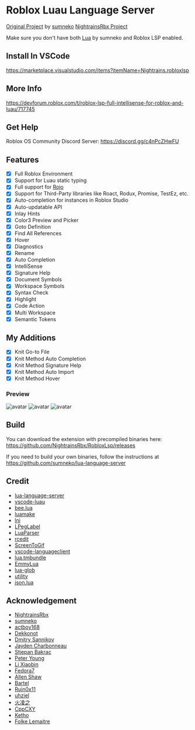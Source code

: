 # Roblox Luau Language Server

[Original Project](https://github.com/sumneko/lua-language-server) by [sumneko](https://github.com/sumneko)
[NightrainsRbx Project](https://github.com/NightrainsRbx/RobloxLsp)

Make sure you don't have both [Lua](https://marketplace.visualstudio.com/items?itemName=sumneko.lua) by sumneko and Roblox LSP enabled.

## Install In VSCode
https://marketplace.visualstudio.com/items?itemName=Nightrains.robloxlsp

## More Info 
https://devforum.roblox.com/t/roblox-lsp-full-intellisense-for-roblox-and-luau/717745

## Get Help

Roblox OS Community Discord Server: https://discord.gg/c4nPcZHwFU


## Features

- [x] Full Roblox Environment
- [x] Support for Luau static typing
- [x] Full support for [Rojo](https://github.com/Roblox/rojo)
- [x] Support for Third-Party libraries like Roact, Rodux, Promise, TestEz, etc.
- [x] Auto-completion for instances in Roblox Studio
- [x] Auto-updatable API
- [x] Inlay Hints
- [x] Color3 Preview and Picker
- [x] Goto Definition
- [x] Find All References
- [x] Hover
- [x] Diagnostics
- [x] Rename
- [x] Auto Completion
- [x] IntelliSense
- [x] Signature Help
- [x] Document Symbols
- [x] Workspace Symbols
- [x] Syntax Check
- [x] Highlight
- [x] Code Action
- [x] Multi Workspace
- [x] Semantic Tokens

## My Additions

- [x] Knit Go-to File
- [x] Knit Method Auto Completion
- [x] Knit Method Signature Help
- [x] Knit Method Auto Import
- [x] Knit Method Hover

### Preview

![avatar](https://i.imgur.com/4sgYDii.gif)
![avatar](https://i.imgur.com/vHbKIJ0.gif)
![avatar](https://cdn.discordapp.com/attachments/434146484758249482/778145929345368064/test.gif)

## Build

You can download the extension with precompiled binaries here: https://github.com/NightrainsRbx/RobloxLsp/releases

If you need to build your own binaries, follow the instructions at https://github.com/sumneko/lua-language-server

## Credit

* [lua-language-server](https://github.com/sumneko/lua-language-server)
* [vscode-luau](https://github.com/Dekkonot/vscode-luau)
* [bee.lua](https://github.com/actboy168/bee.lua)
* [luamake](https://github.com/actboy168/luamake)
* [lni](https://github.com/actboy168/lni)
* [LPegLabel](https://github.com/sqmedeiros/lpeglabel)
* [LuaParser](https://github.com/sumneko/LuaParser)
* [rcedit](https://github.com/electron/rcedit)
* [ScreenToGif](https://github.com/NickeManarin/ScreenToGif)
* [vscode-languageclient](https://github.com/microsoft/vscode-languageserver-node)
* [lua.tmbundle](https://github.com/textmate/lua.tmbundle)
* [EmmyLua](https://emmylua.github.io)
* [lua-glob](https://github.com/sumneko/lua-glob)
* [utility](https://github.com/sumneko/utility)
* [json.lua](https://github.com/actboy168/json.lua)

## Acknowledgement

* [NightrainsRbx](https://github.com/NightrainsRbx)
* [sumneko](https://github.com/sumneko)
* [actboy168](https://github.com/actboy168)
* [Dekkonot](https://github.com/Dekkonot)
* [Dmitry Sannikov](https://github.com/dasannikov)
* [Jayden Charbonneau](https://github.com/Reshiram110)
* [Stjepan Bakrac](https://github.com/z16)
* [Peter Young](https://github.com/young40)
* [Li Xiaobin](https://github.com/Xiaobin0860)
* [Fedora7](https://github.com/Fedora7)
* [Allen Shaw](https://github.com/shuxiao9058)
* [Bartel](https://github.com/Letrab)
* [Ruin0x11](https://github.com/Ruin0x11)
* [uhziel](https://github.com/uhziel)
* [火凌之](https://github.com/PhoenixZeng)
* [CppCXY](https://github.com/CppCXY)
* [Ketho](https://github.com/Ketho)
* [Folke Lemaitre](https://github.com/folke)